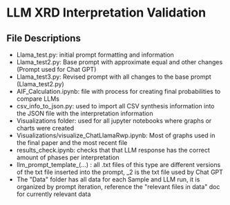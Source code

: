 # LLM XRD Interpretation Validation
## File Descriptions
- Llama_test.py: initial prompt formatting and information
- Llama_test2.py: Base prompt with approximate equal and other changes (Prompt used for Chat GPT)
- Llama_test3.py: Revised prompt with all changes to the base prompt (Llama_test2.py)
- AIF_Calculation.ipynb: file with process for creating final probabilities to compare LLMs
- csv_info_to_json.py: used to import all CSV synthesis information into the JSON file with the interpretation information
- Visualizations folder: used for all jupyter notebooks where graphs or charts were created
- Visualizations/visualize_ChatLlamaRwp.ipynb: Most of graphs used in the final paper and the most recent file
- results_check.ipynb: checks that that LLM response has the correct amount of phases per interpretation
- llm_prompt_template_(...) : all .txt files of this type are different versions of the txt file inserted into the prompt, _2 is the txt file used by Chat GPT
- The "Data" folder has all data for each Sample and LLM run, it is organized by prompt iteration, reference the "relevant files in data" doc for currently relevant data
